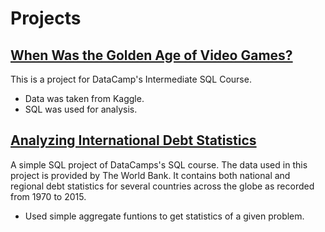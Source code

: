 # Projects

## [When Was the Golden Age of Video Games?](https://github.com/jchiros/video_game_sales.git)

This is a project for DataCamp's Intermediate SQL Course.

* Data was taken from Kaggle.
* SQL was used for analysis.

## [Analyzing International Debt Statistics](https://github.com/jchiros/international-debt-stats.git)

A simple SQL project of DataCamps's SQL course. The data used in this project is provided by The World Bank. It contains both national and regional debt statistics for several countries across the globe as recorded from 1970 to 2015.

* Used simple aggregate funtions to get statistics of a given problem.
  

